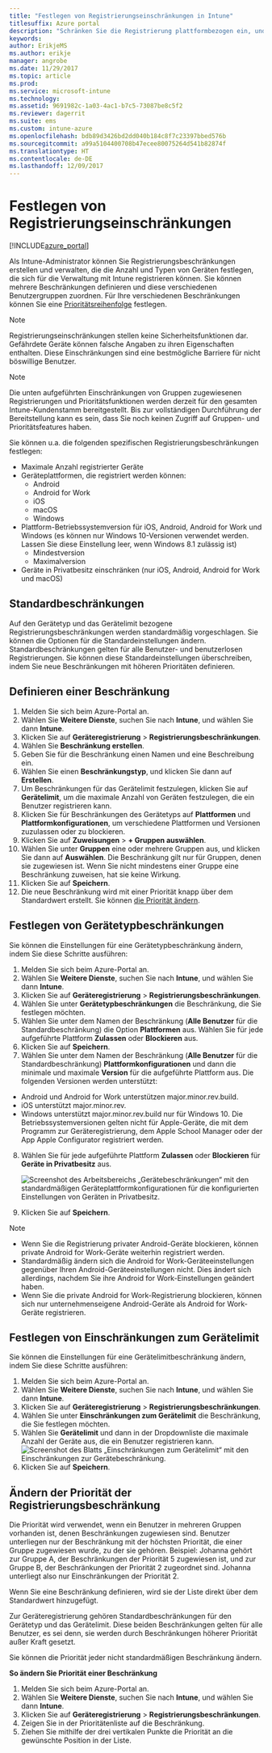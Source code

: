 ```yaml
---
title: "Festlegen von Registrierungseinschränkungen in Intune"
titlesuffix: Azure portal
description: "Schränken Sie die Registrierung plattformbezogen ein, und legen Sie in Intune einen Grenzwert für die Geräteregistrierung fest. \""
keywords: 
author: ErikjeMS
ms.author: erikje
manager: angrobe
ms.date: 11/29/2017
ms.topic: article
ms.prod: 
ms.service: microsoft-intune
ms.technology: 
ms.assetid: 9691982c-1a03-4ac1-b7c5-73087be8c5f2
ms.reviewer: dagerrit
ms.suite: ems
ms.custom: intune-azure
ms.openlocfilehash: bdb89d3426bd2dd040b184c8f7c23397bbed576b
ms.sourcegitcommit: a99a5104400708b47ecee80075264d541b82874f
ms.translationtype: HT
ms.contentlocale: de-DE
ms.lasthandoff: 12/09/2017
---
```

# <a name="set-enrollment-restrictions"></a>Festlegen von Registrierungseinschränkungen

[!INCLUDE[azure_portal](./includes/azure_portal.md)]

Als Intune-Administrator können Sie Registrierungsbeschränkungen erstellen und verwalten, die die Anzahl und Typen von Geräten festlegen, die sich für die Verwaltung mit Intune registrieren können. Sie können mehrere Beschränkungen definieren und diese verschiedenen Benutzergruppen zuordnen. Für Ihre verschiedenen Beschränkungen können Sie eine [Prioritätsreihenfolge](#change-enrollment-restriction-priority) festlegen.

>[!NOTE]
>Registrierungseinschränkungen stellen keine Sicherheitsfunktionen dar. Gefährdete Geräte können falsche Angaben zu ihren Eigenschaften enthalten. Diese Einschränkungen sind eine bestmögliche Barriere für nicht böswillige Benutzer.

>[!NOTE]
>Die unten aufgeführten Einschränkungen von Gruppen zugewiesenen Registrierungen und Prioritätsfunktionen werden derzeit für den gesamten Intune-Kundenstamm bereitgestellt. Bis zur vollständigen Durchführung der Bereitstellung kann es sein, dass Sie noch keinen Zugriff auf Gruppen- und Prioritätsfeatures haben. 

Sie können u.a. die folgenden spezifischen Registrierungsbeschränkungen festlegen:

- Maximale Anzahl registrierter Geräte
- Geräteplattformen, die registriert werden können:
  - Android
  - Android for Work
  - iOS
  - macOS
  - Windows
- Plattform-Betriebssystemversion für iOS, Android, Android for Work und Windows (es können nur Windows 10-Versionen verwendet werden. Lassen Sie diese Einstellung leer, wenn Windows 8.1 zulässig ist)
  - Mindestversion
  - Maximalversion
- Geräte in Privatbesitz einschränken (nur iOS, Android, Android for Work und macOS)

## <a name="default-restrictions"></a>Standardbeschränkungen

Auf den Gerätetyp und das Gerätelimit bezogene Registrierungsbeschränkungen werden standardmäßig vorgeschlagen. Sie können die Optionen für die Standardeinstellungen ändern. Standardbeschränkungen gelten für alle Benutzer- und benutzerlosen Registrierungen. Sie können diese Standardeinstellungen überschreiben, indem Sie neue Beschränkungen mit höheren Prioritäten definieren.

## <a name="create-a-restriction"></a>Definieren einer Beschränkung

1. Melden Sie sich beim Azure-Portal an.
2. Wählen Sie **Weitere Dienste**, suchen Sie nach **Intune**, und wählen Sie dann **Intune**.
3. Klicken Sie auf **Geräteregistrierung** > **Registrierungsbeschränkungen**.
4. Wählen Sie **Beschränkung erstellen**.
5. Geben Sie für die Beschränkung einen Namen und eine Beschreibung ein.
6. Wählen Sie einen **Beschränkungstyp**, und klicken Sie dann auf **Erstellen**.
7. Um Beschränkungen für das Gerätelimit festzulegen, klicken Sie auf **Gerätelimit**, um die maximale Anzahl von Geräten festzulegen, die ein Benutzer registrieren kann.
8. Klicken Sie für Beschränkungen des Gerätetyps auf **Plattformen** und **Plattformkonfigurationen**, um verschiedene Plattformen und Versionen zuzulassen oder zu blockieren.
9. Klicken Sie auf **Zuweisungen** > **+ Gruppen auswählen**.
10. Wählen Sie unter **Gruppen** eine oder mehrere Gruppen aus, und klicken Sie dann auf **Auswählen**. Die Beschränkung gilt nur für Gruppen, denen sie zugewiesen ist. Wenn Sie nicht mindestens einer Gruppe eine Beschränkung zuweisen, hat sie keine Wirkung.
11. Klicken Sie auf **Speichern**.
12. Die neue Beschränkung wird mit einer Priorität knapp über dem Standardwert erstellt. Sie können [die Priorität ändern](#change-enrollment-restriction-priority).

## <a name="set-device-type-restrictions"></a>Festlegen von Gerätetypbeschränkungen

Sie können die Einstellungen für eine Gerätetypbeschränkung ändern, indem Sie diese Schritte ausführen:

1. Melden Sie sich beim Azure-Portal an.
2. Wählen Sie **Weitere Dienste**, suchen Sie nach **Intune**, und wählen Sie dann **Intune**.
3. Klicken Sie auf **Geräteregistrierung** > **Registrierungsbeschränkungen**.
4. Wählen Sie unter **Gerätetypbeschränkungen** die Beschränkung, die Sie festlegen möchten.
5. Wählen Sie unter dem Namen der Beschränkung (**Alle Benutzer** für die Standardbeschränkung) die Option **Plattformen** aus. Wählen Sie für jede aufgeführte Plattform **Zulassen** oder **Blockieren** aus.
6. Klicken Sie auf **Speichern**.
7. Wählen Sie unter dem Namen der Beschränkung (**Alle Benutzer** für die Standardbeschränkung) **Plattformkonfigurationen** und dann die minimale und maximale **Version** für die aufgeführte Plattform aus. Die folgenden Versionen werden unterstützt:
  - Android und Android for Work unterstützen major.minor.rev.build.
  - iOS unterstützt major.minor.rev.
  - Windows unterstützt major.minor.rev.build nur für Windows 10.
  Die Betriebssystemversionen gelten nicht für Apple-Geräte, die mit dem Programm zur Geräteregistrierung, dem Apple School Manager oder der App Apple Configurator registriert werden. 
8. Wählen Sie für jede aufgeführte Plattform **Zulassen** oder **Blockieren** für **Geräte in Privatbesitz** aus.

    ![Screenshot des Arbeitsbereichs „Gerätebeschränkungen“ mit den standardmäßigen Geräteplattformkonfigurationen für die konfigurierten Einstellungen von Geräten in Privatbesitz.](media/device-restrictions-platform-configurations.png)
9. Klicken Sie auf **Speichern**.

>[!NOTE]
>- Wenn Sie die Registrierung privater Android-Geräte blockieren, können private Android for Work-Geräte weiterhin registriert werden.
>- Standardmäßig ändern sich die Android for Work-Geräteeinstellungen gegenüber Ihren Android-Geräteeinstellungen nicht. Dies ändert sich allerdings, nachdem Sie ihre Android for Work-Einstellungen geändert haben.
>- Wenn Sie die private Android for Work-Registrierung blockieren, können sich nur unternehmenseigene Android-Geräte als Android for Work-Geräte registrieren.

## <a name="set-device-limit-restrictions"></a>Festlegen von Einschränkungen zum Gerätelimit

Sie können die Einstellungen für eine Gerätelimitbeschränkung ändern, indem Sie diese Schritte ausführen:

1. Melden Sie sich beim Azure-Portal an.
2. Wählen Sie **Weitere Dienste**, suchen Sie nach **Intune**, und wählen Sie dann **Intune**.
3. Klicken Sie auf **Geräteregistrierung** > **Registrierungsbeschränkungen**.
4. Wählen Sie unter **Einschränkungen zum Gerätelimit** die Beschränkung, die Sie festlegen möchten.
5. Wählen Sie **Gerätelimit** und dann in der Dropdownliste die maximale Anzahl der Geräte aus, die ein Benutzer registrieren kann.
    ![Screenshot des Blatts „Einschränkungen zum Gerätelimit“ mit den Einschränkungen zur Gerätebeschränkung.](./media/device-restrictions-limit.png)
6. Klicken Sie auf **Speichern**.

## <a name="change-enrollment-restriction-priority"></a>Ändern der Priorität der Registrierungsbeschränkung

Die Priorität wird verwendet, wenn ein Benutzer in mehreren Gruppen vorhanden ist, denen Beschränkungen zugewiesen sind. Benutzer unterliegen nur der Beschränkung mit der höchsten Priorität, die einer Gruppe zugewiesen wurde, zu der sie gehören. Beispiel: Johanna gehört zur Gruppe A, der Beschränkungen der Priorität 5 zugewiesen ist, und zur Gruppe B, der Beschränkungen der Priorität 2 zugeordnet sind. Johanna unterliegt also nur Einschränkungen der Priorität 2. 

Wenn Sie eine Beschränkung definieren, wird sie der Liste direkt über dem Standardwert hinzugefügt.

Zur Geräteregistrierung gehören Standardbeschränkungen für den Gerätetyp und das Gerätelimit. Diese beiden Beschränkungen gelten für alle Benutzer, es sei denn, sie werden durch Beschränkungen höherer Priorität außer Kraft gesetzt. 

Sie können die Priorität jeder nicht standardmäßigen Beschränkung ändern. 

**So ändern Sie Priorität einer Beschränkung**

1. Melden Sie sich beim Azure-Portal an.
2. Wählen Sie **Weitere Dienste**, suchen Sie nach **Intune**, und wählen Sie dann **Intune**.
3. Klicken Sie auf **Geräteregistrierung** > **Registrierungsbeschränkungen**.
4. Zeigen Sie in der Prioritätenliste auf die Beschränkung.
5. Ziehen Sie mithilfe der drei vertikalen Punkte die Priorität an die gewünschte Position in der Liste.





